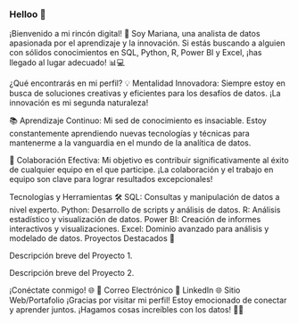 ### Helloo 👋

<!--
**marianal6/marianal6** is a ✨ _special_ ✨ repository because its `README.md` (this file) appears on your GitHub profile.

Here are some ideas to get you started:

- 🔭 I’m currently working on ...
- 🌱 I’m currently learning ...
- 👯 I’m looking to collaborate on ...
- 🤔 I’m looking for help with ...
- 💬 Ask me about ...
- 📫 How to reach me: ...
- 😄 Pronouns: ...
- ⚡ Fun fact: ...
-->
¡Bienvenido a mi rincón digital! 🚀 Soy Mariana, una analista de datos apasionada por el aprendizaje y la innovación. Si estás buscando a alguien con sólidos conocimientos en SQL, Python, R, Power BI y Excel, ¡has llegado al lugar adecuado! 📊💻

¿Qué encontrarás en mi perfil?
💡 Mentalidad Innovadora: Siempre estoy en busca de soluciones creativas y eficientes para los desafíos de datos. ¡La innovación es mi segunda naturaleza!

📚 Aprendizaje Continuo: Mi sed de conocimiento es insaciable. Estoy constantemente aprendiendo nuevas tecnologías y técnicas para mantenerme a la vanguardia en el mundo de la analítica de datos.

🤝 Colaboración Efectiva: Mi objetivo es contribuir significativamente al éxito de cualquier equipo en el que participe. ¡La colaboración y el trabajo en equipo son clave para lograr resultados excepcionales!

Tecnologías y Herramientas 🛠️
SQL: Consultas y manipulación de datos a nivel experto.
Python: Desarrollo de scripts y análisis de datos.
R: Análisis estadístico y visualización de datos.
Power BI: Creación de informes interactivos y visualizaciones.
Excel: Dominio avanzado para análisis y modelado de datos.
Proyectos Destacados 🚀

Descripción breve del Proyecto 1.


Descripción breve del Proyecto 2.

¡Conéctate conmigo! 🌐
📧 Correo Electrónico
🔗 LinkedIn
🌐 Sitio Web/Portafolio
¡Gracias por visitar mi perfil! Estoy emocionado de conectar y aprender juntos. ¡Hagamos cosas increíbles con los datos! 🚀✨
